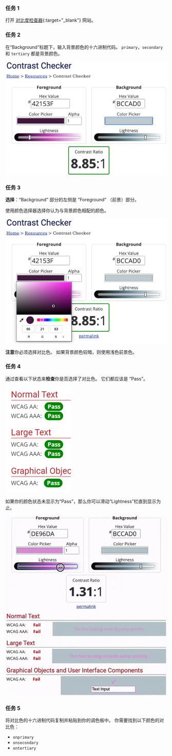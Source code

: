 ### 任务 1

打开 [对比度检查器](https://webaim.org/resources/contrastchecker/){:target="_blank"} 网站。

### 任务 2

在“Background”标题下，输入背景颜色的十六进制代码。 `primary`，`secondary` 和 `tertiary` 都是背景颜色。

![对比度检查器网站。 'Background' 标题下方的十六进制代码已高亮显示。](images/back-color.png)

### 任务 3

**选择**：“Background” 部分的左侧是 ”Foreground“ （前景）部分。

使用颜色选择器选择你认为与背景颜色相配的颜色。

![对比度检查器网站。 显示 'Foreground' 下方的颜色选择器。](images/fore-color.png)

**注意**你必须选择对比色。 如果背景颜色较暗，则使用浅色前景色。

### 任务 4

通过查看以下状态来**检查**你是否选择了对比色。 它们都应该是 “Pass”。

![对比度检查器网站。 所有的状态都显示单词： 'Pass'.](images/pass.PNG)

如果你的颜色状态未显示为“Pass”，那么你可以滑动“Lightness”栏直到显示为止。

![状态栏向左移动并且状态变为 'Pass' 的动画.](images/adjust-contrast.gif)

### 任务 5

将对比色的十六进制代码复制并粘贴到你的调色板中。 你需要找到以下颜色的对比色：

- `onprimary`
- `onsecondary`
- `ontertiary`




